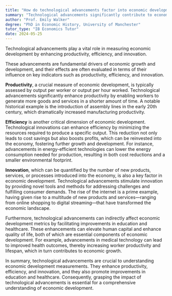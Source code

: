 ```yaml
---
title: "How do technological advancements factor into economic development measurements?"
summary: "Technological advancements significantly contribute to economic development measurements by boosting productivity, efficiency, and innovation."
author: "Prof. Emily Walker"
degree: "PhD in Economic History, University of Manchester"
tutor_type: "IB Economics Tutor"
date: 2024-05-25
---
```


Technological advancements play a vital role in measuring economic development by enhancing productivity, efficiency, and innovation.

These advancements are fundamental drivers of economic growth and development, and their effects are often evaluated in terms of their influence on key indicators such as productivity, efficiency, and innovation. 

**Productivity**, a crucial measure of economic development, is typically assessed by output per worker or output per hour worked. Technological advancements significantly enhance productivity by enabling workers to generate more goods and services in a shorter amount of time. A notable historical example is the introduction of assembly lines in the early 20th century, which dramatically increased manufacturing productivity.

**Efficiency** is another critical dimension of economic development. Technological innovations can enhance efficiency by minimizing the resources required to produce a specific output. This reduction not only leads to cost savings but also boosts profits, which can be reinvested into the economy, fostering further growth and development. For instance, advancements in energy-efficient technologies can lower the energy consumption needed for production, resulting in both cost reductions and a smaller environmental footprint.

**Innovation**, which can be quantified by the number of new products, services, or processes introduced into the economy, is also a key factor in economic development. Technological advancements stimulate innovation by providing novel tools and methods for addressing challenges and fulfilling consumer demands. The rise of the internet is a prime example, having given rise to a multitude of new products and services—ranging from online shopping to digital streaming—that have transformed the economic landscape.

Furthermore, technological advancements can indirectly affect economic development metrics by facilitating improvements in education and healthcare. These enhancements can elevate human capital and enhance quality of life, both of which are essential components of economic development. For example, advancements in medical technology can lead to improved health outcomes, thereby increasing worker productivity and lifespan, which in turn contributes to economic growth.

In summary, technological advancements are crucial to understanding economic development measurements. They enhance productivity, efficiency, and innovation, and they also promote improvements in education and healthcare. Consequently, grasping the impact of technological advancements is essential for a comprehensive understanding of economic development.
    